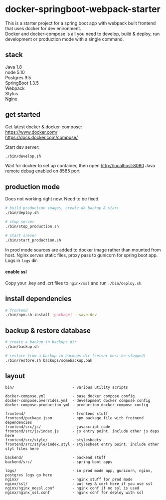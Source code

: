 # docker-springboot-webpack-starter

This is a starter project for a spring boot app with webpack built frontend that uses docker for dev enironment.  
Docker and docker-compose is all you need to develop, build & deploy, run development or production mode with a single command.

## stack
Java 1.8  
node 5.10  
Postgres 9.5  
SpringBoot 1.3.5  
Webpack  
Stylus   
Nginx  


## get started

Get latest docker & docker-compose:  
https://www.docker.com/  
https://docs.docker.com/compose/

Start dev server:
```sh
./bin/develop.sh
```
Wait for docker to set up container, then open [http://localhost:8080](http://localhost:8080)
Java remote debug enabled on 8585 port

## production mode
Does not working right now. Need to be fixed.

```sh
# build production images, create db backup & start
./bin/deploy.sh

# stop server
./bin/stop_production.sh

# start srever
./bin/start_production.sh
```

In prod mode sources are added to docker image rather than mounted from host. Nginx serves static files, proxy pass to gunicorn for spring boot app. Logs in `logs` dir.

#### enable ssl
Copy your .key and .crt files to `nginx/ssl` and run `./bin/deploy.sh`.

## install dependencies
```sh
# frontend
./bin/npm.sh install [package] --save-dev

```

## backup & restore database

```sh
# create a backup in backups dir
./bin/backup.sh

# restore from a backup in backups dir (server must be stopped)
./bin/restore.sh backups/somebackup.bak
```

## layout

```
bin/                          - various utility scripts

docker-compose.yml            - base docker compose config
docker-compose.overrides.yml  - development docker compose config
docker-compose.production.yml - production docker compose config

frontend/                     - frontend stuff
frontend/package.json         - npm package file with frotnend dependencies
frontend/src/js/              - javascript code
frontend/src/js/index.js      - js entry point. include other js deps here
frontend/src/style/           - stylesheets       
frontend/src/style/index.styl - stylesheet entry point. include other styl files here

backend/                      - backend stuff
backend/src/                  - spring boot apps

logs/                         - in prod mode app, gunicorn, nginx, postgres logs go here
nginx/                        - nginx stuff for prod mode
nginx/ssl/                    - put key & cert here if you use ssl
nginx/nginx_nossl.conf        - nginx conf if no ssl is used
nginx/nginx_ssl.conf          - nginx conf for deploy with ssl
```
